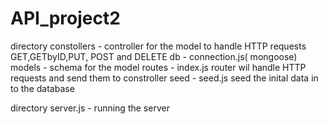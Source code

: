 # API_project2
directory 
    constollers   - controller for the model to handle HTTP requests GET,GETbyID,PUT, POST and DELETE
    db - connection.js( mongoose)
    models - schema for the model
    routes - index.js router wil handle HTTP requests and send them to constroller 
    seed - seed.js seed the inital data in to the database 

directory
    server.js - running the server 

    